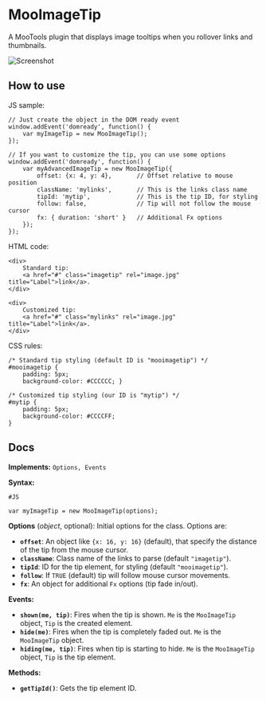 MooImageTip
===========

A MooTools plugin that displays image tooltips when you rollover links and thumbnails.

![Screenshot](https://github.com/lorenzos/MooImageTip/raw/master/Graphics/logo.png)


How to use
----------

JS sample:

	// Just create the object in the DOM ready event
	window.addEvent('domready', function() {
		var myImageTip = new MooImageTip();
	});
	
	// If you want to customize the tip, you can use some options
	window.addEvent('domready', function() {
		var myAdvancedImageTip = new MooImageTip({
			offset: {x: 4, y: 4},		// Offset relative to mouse position
			className: 'mylinks',		// This is the links class name
			tipId: 'mytip',				// This is the tip ID, for styling
			follow: false,				// Tip will not follow the mouse cursor
			fx: { duration: 'short' }	// Additional Fx options
		});
	});

HTML code:

	<div>
		Standard tip:
		<a href="#" class="imagetip" rel="image.jpg" title="Label">link</a>.
	</div>
	
	<div>
		Customized tip:
		<a href="#" class="mylinks" rel="image.jpg" title="Label">link</a>.
	</div>
	
CSS rules:
	
	/* Standard tip styling (default ID is "mooimagetip") */
	#mooimagetip {
		padding: 5px;
		background-color: #CCCCCC; }

	/* Customized tip styling (our ID is "mytip") */
	#mytip {
		padding: 5px;
		background-color: #CCCCFF;
	}


Docs
----------

**Implements:** `Options, Events`

**Syntax:**

	#JS
	
	var myImageTip = new MooImageTip(options);
	
**Options** (*object*, optional): Initial options for the class. Options are:

- **`offset`**: An object like `{x: 16, y: 16}` (default), that specify the distance of the tip from the mouse cursor.
- **`className`**: Class name of the links to parse (default `"imagetip"`).
- **`tipId`**: ID for the tip element, for styling (default `"mooimagetip"`).
- **`follow`**: If `TRUE` (default) tip will follow mouse cursor movements.
- **`fx`**: An object for additional `Fx` options (tip fade in/out).

**Events:**

- **`shown(me, tip)`**: Fires when the tip is shown. `Me` is the `MooImageTip` object, `Tip` is the created element.
- **`hide(me)`**: Fires when the tip is completely faded out. `Me` is the `MooImageTip` object.
- **`hiding(me, tip)`**: Fires when tip is starting to hide. `Me` is the `MooImageTip` object, `Tip` is the tip element.

**Methods:**

- **`getTipId()`**: Gets the tip element ID.
